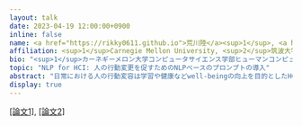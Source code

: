 ```yaml
---
layout: talk
date: 2023-04-19 12:00:00+0900
inline: false
name: <a href="https://rikky0611.github.io">荒川陸</a><sup>1</sup>, <a href="https://yumetaro.info">矢倉大夢</a><sup>2</sup>
affiliation: <sup>1</sup>Carnegie Mellon University, <sup>2</sup>筑波大学
bio: "<sup>1</sup>カーネギーメロン大学コンピュータサイエンス学部ヒューマンコンピュータインタラクション学科 PhD課程2年。センシングと行動変容技術に基づくAI技術の研究に取り組む。Snap Research Fellow.<br><sup>2</sup>筑波大学大学院システム情報工学研究群博士後期課程3年。機械学習技術の応用を広げるインタラクション研究及びその基盤となる質的研究に取り組む。Google Ph.D. Fellow 及び Microsoft Research Ph.D. Fellow."
topic: "NLP for HCI: 人の行動変更を促すためのNLPベースのプロンプトの導入"
abstract: "日常における人の行動変容は学習や健康などwell-beingの向上を目的としたHCI研究の大きなテーマの一つです。大規模モデルをはじめとしたNLP技術の発達を、コンピュータから人への介入 (intervention) の革新と考えて、私たちは人の行動変容のプロンプトを組み込んだアプリケーションを作成し、その評価を行ってきました。本トークではNLP技術をHCI分野に展開した実例、特に、人が信頼 (trust) してシステムを使い続けるためのAIデザインやその評価について紹介しようと思います。"
display: true
---
```


[[論文1]](https://arxiv.org/abs/2302.05678), [[論文2]](https://dl.acm.org/doi/10.1145/3491102.3501839)
